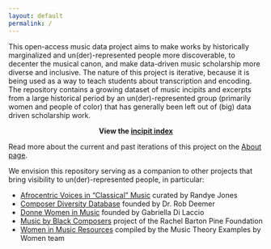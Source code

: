 ```yaml
---
layout: default
permalink: /
---
```


This open-access music data project aims to make works by historically marginalized and un(der)-represented people more discoverable, to decenter the musical canon, and make data-driven music scholarship more diverse and inclusive. The nature of this project is iterative, because it is being used as a way to teach students about transcription and encoding. The repository contains a growing dataset of music incipits and excerpts from a large historical period by an un(der)-represented group (primarily women and people of color) that has generally been left out of (big) data driven scholarship work. 

<p style="text-align: center;"><b>View the <a href="https://rebalancing-music-canon.com/incipit-index/">incipit index</a></b></p>
  
Read more about the current and past iterations of this project on the [About page](https://rebalancing-music-canon.com/about/).

We envision this repository serving as a companion to other projects that bring visibility to un(der)-represented people, in particular:

- <a href="http://afrovoices.com/collections/" target="_blank">Afrocentric Voices in “Classical” Music</a> curated by Randye Jones
- <a href="https://composerdiversity.com" target="_blank">Composer Diversity Database</a> founded by Dr. Rob Deemer
- <a href="https://donne-uk.org/" target="_blank">Donne Women in Music</a> founded by Gabriella Di Laccio
- <a href="https://www.musicbyblackcomposers.org/" target="_blank">Music by Black Composers</a> project of the Rachel Barton Pine Foundation
- <a href="https://www.musicbywomen.org/resources/resource-links/" target="_blank">Women in Music Resources</a> compiled by the Music Theory Examples by Women team
